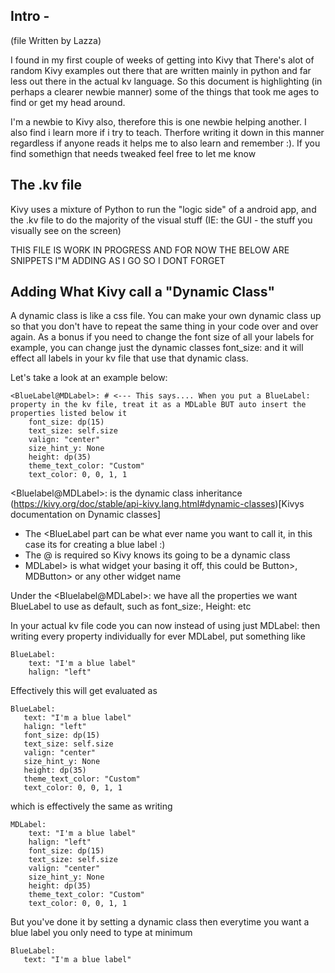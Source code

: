 ## Intro - 
(file Written by Lazza)

I found in my first couple of weeks of getting into Kivy that There's alot of random Kivy examples out there that are written mainly in python 
and far less out there in the actual kv language. So this document is highlighting (in perhaps a clearer newbie manner) some of the things that 
took me ages to find or get my head around. 

I'm a newbie to Kivy also, therefore this is one newbie helping another. I also find i learn more if i try to teach. Therfore writing it down 
in this manner regardless if anyone reads it helps me to also learn and remember :). If you find somethign that needs tweaked feel free to let me know

## The .kv file

Kivy uses a mixture of Python to run the "logic side" of a android app, and the .kv file to do the majority of the visual stuff 
(IE: the GUI - the stuff you visually see on the screen) 

THIS FILE IS WORK IN PROGRESS AND FOR NOW THE BELOW ARE SNIPPETS I"M ADDING AS I GO SO I DONT FORGET 

## Adding What Kivy call a "Dynamic Class"
A dynamic class is like a css file. You can make your own dynamic class up so that you don't have to repeat the same thing in your code over and over again.
As a bonus if you need to change the font size of all your labels for example, you can change just the dynamic classes font_size: and it will effect all 
labels in your kv file that use that dynamic class.

Let's take a look at an example below:
```
<BlueLabel@MDLabel>: # <--- This says.... When you put a BlueLabel: property in the kv file, treat it as a MDLable BUT auto insert the properties listed below it
    font_size: dp(15)
    text_size: self.size
    valign: "center"
    size_hint_y: None
    height: dp(35)
    theme_text_color: "Custom"
    text_color: 0, 0, 1, 1
```
\<Bluelabel@MDLabel>: is the dynamic class inheritance (https://kivy.org/doc/stable/api-kivy.lang.html#dynamic-classes)[Kivys documentation on Dynamic classes]
  - The <BlueLabel part can be what ever name you want to call it, in this case its for creating a blue label :)
  - The @ is required so Kivy knows its going to be a dynamic class
  - MDLabel> is what widget your basing it off, this could be Button>, MDButton> or any other widget name
 
 Under the \<Bluelabel@MDLabel>: we have all the properties we want BlueLabel to use as default, such as font_size:, Height: etc

In your actual kv file code you can now instead of using just MDLabel: then writing every property individually for ever MDLabel, put something like
```
BlueLabel:
    text: "I'm a blue label"
    halign: "left"
 ```   
 Effectively this will get evaluated as 
 ```
 BlueLabel:
    text: "I'm a blue label"
    halign: "left"
    font_size: dp(15)
    text_size: self.size
    valign: "center"
    size_hint_y: None
    height: dp(35)
    theme_text_color: "Custom"
    text_color: 0, 0, 1, 1
```
which is effectively the same as writing
```
MDLabel:
    text: "I'm a blue label"
    halign: "left"
    font_size: dp(15)
    text_size: self.size
    valign: "center"
    size_hint_y: None
    height: dp(35)
    theme_text_color: "Custom"
    text_color: 0, 0, 1, 1
 ```
 But you've done it by setting a dynamic class then everytime you want a blue label you only need to type at minimum
 ```
 BlueLabel:
    text: "I'm a blue label"
 ```
